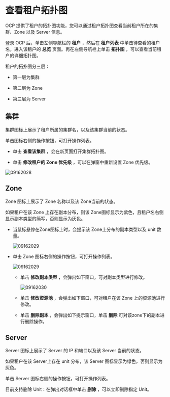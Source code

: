 查看租户拓扑图 
============================

OCP 提供了租户的拓扑图功能，您可以通过租户拓扑图查看当前租户所在的集群、Zone 以及 Server 信息。

登录 OCP 后，单击左侧导航栏的 **租户** ，然后在 **租户列表** 中单击待查看的租户名，进入该租户的 **总览** 页面。再在左侧导航栏上单击 **拓扑图** ，可以查看当前租户的详细拓扑图。

租户的拓扑图分三层：

* 第一层为集群

  

* 第二层为 Zone

  

* 第三层为 Server

  




集群 
-----------------------

集群图标上展示了租户所属的集群名，以及该集群当前的状态。

单击图标右侧的操作按钮，可打开操作列表。

* 单击 **查看该集群** ，会在新页面打开集群拓扑图。

  

* 单击 **修改租户的 Zone 优先级** ，可以在弹窗中重新设置 Zone 优先级。

  




![09162028](https://help-static-aliyun-doc.aliyuncs.com/assets/img/zh-CN/3260562361/p327427.png)

Zone 
-------------------------

Zone 图标上展示了 Zone 名称以及该 Zone当前的状态。

如果租户在该 Zone 上存在副本分布，则该 Zone图标显示为紫色，且租户名右侧显示副本类型的简写，否则显示为灰色。

* 当鼠标悬停在Zone图标上时，会提示该 Zone上分布的副本类型以及 unit 数量。

  ![09162029](https://help-static-aliyun-doc.aliyuncs.com/assets/img/zh-CN/4260562361/p327431.png)
  

* 单击 Zone 图标右侧的操作按钮，可打开操作列表。

  ![09162029](https://help-static-aliyun-doc.aliyuncs.com/assets/img/zh-CN/4260562361/p327429.png)
  * 单击 **修改副本类型** ，会弹出如下窗口，可对副本类型进行修改。

    ![09162030](https://help-static-aliyun-doc.aliyuncs.com/assets/img/zh-CN/4260562361/p327432.png)
    
  
  * 单击 **修改资源池** ，会弹出如下窗口，可对租户在该 Zone 上的资源池进行修改。

    
  
  * 单击 **删除副本** ，会弹出如下提示窗口，单击 **删除** 可对该zone下的副本进行删除操作。

    
  

  




Server 
---------------------------

Server 图标上展示了 Server 的 IP 和端口以及该 Server 当前的状态。

如果租户在该 Server上存在 unit 分布，该 Server 图标显示为绿色，否则显示为灰色。

单击 Server 图标右侧的操作按钮，可打开操作列表。

目前支持删除 Unit：在弹出对话框中单击 **删除** ，可以立即删除指定 Unit。
